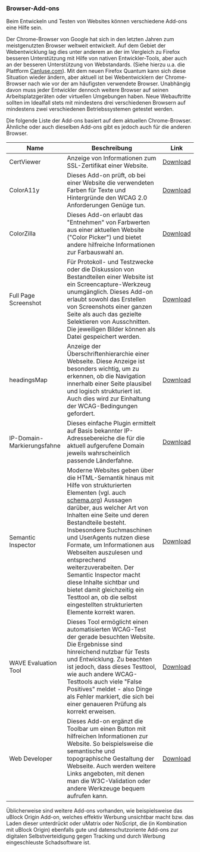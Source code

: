 
### Browser-Add-ons

Beim Entwickeln und Testen von Websites können verschiedene Add-ons eine Hilfe sein.

Der Chrome-Browser von Google hat sich in den letzten Jahren zum meistgenutzten Browser weltweit entwickelt.
Auf dem Gebiet der Webentwicklung lag dies unter anderem an der im Vergleich zu Firefox besseren Unterstützung mit Hilfe von nativen Entwickler-Tools, aber auch an der besseren Unterstützung von Webstandards. (Siehe hierzu u.a. die Plattform [CanIuse.com](https://caniuse.com)). Mit dem neuen Firefox Quantum kann sich diese Situation wieder ändern, aber aktuell ist bei Webentwicklern der Chrome-Browser nach wie vor der am häufigsten verwendete Browser.
Unabhängig davon muss jeder Entwickler dennoch weitere Browser auf seinen Arbeitsplatzgeräten oder virtuellen Umgebungen haben. Neue Webauftritte sollten im Idealfall stets mit mindestens drei verschiedenen Browsern auf mindestens zwei verschiedenen Betriebssystemen getestet werden.

Die folgende Liste der Add-ons basiert auf dem aktuellen Chrome-Browser. Ähnliche oder auch dieselben Add-ons gibt es jedoch auch für die anderen Browser.




|  Name |  Beschreibung | Link  |
| ----- | ------------- |:----: |
| CertViewer |  Anzeige von Informationen zum SSL-Zertifikat einer Website. | [Download](https://chrome.google.com/webstore/detail/certviewer/dcfpfgpnkmklbdnicbooifodgdekdgie) |
|  ColorA11y | Dieses Add-on prüft, ob bei einer Website die verwendeten Farben für Texte und Hintergründe den WCAG 2.0 Anforderungen Genüge tun.                                                                                                                                                                                                                                                                                                                                                                                                                        | [Download](https://chrome.google.com/webstore/detail/colora11y/icfneoldcbdmgaiocnnobpbbjncdfbfb) | 
| ColorZilla | Dieses Add-on erlaubt das "Entnehmen" von Farbwerten aus einer aktuellen Website ("Color Picker") und bietet andere hilfreiche Informationen zur Farbauswahl an. | [Download](https://chrome.google.com/webstore/detail/colorzilla/bhlhnicpbhignbdhedgjhgdocnmhomnp) |
| Full Page Screenshot  | Für Protokoll- und Testzwecke oder die Diskussion von Bestandteilen einer Website ist ein Screencapture-Werkzeug unumgänglich. Dieses Add-on erlaubt sowohl das Erstellen von Screenshots einer ganzen Seite als auch das gezielte Selektieren von Ausschnitten. Die jeweiligen Bilder können als Datei gespeichert werden. | [Download](https://chrome.google.com/webstore/detail/full-page-screenshot/glgomjpomoahpeekneidkinhcfjnnhmb) |
| headingsMap | Anzeige der Überschriftenhierarchie einer Webseite. Diese Anzeige ist besonders wichtig, um zu erkennen, ob die Navigation innerhalb einer Seite plausibel und logisch strukturiert ist. Auch dies wird zur Einhaltung der WCAG-Bedingungen gefordert. | [Download](https://chrome.google.com/webstore/detail/headingsmap/flbjommegcjonpdmenkdiocclhjacmbi) |
| IP-Domain-Markierungsfahne | Dieses einfache Plugin ermittelt auf Basis bekannter IP-Adressebereiche die für die aktuell aufgerufene Domain jeweils wahrscheinlich passende Länderfahne. | [Download](https://dnslytics.com/) |
| Semantic Inspector  | Moderne Websites geben über die HTML-Semantik hinaus mit Hilfe von strukturierten Elementen (vgl. auch [schema.org](http://schema.org/)) Aussagen darüber, aus welcher Art von Inhalten eine Seite und deren Bestandteile besteht. Insbesondere Suchmaschinen und UserAgents nutzen diese Formate, um Informationen aus Webseiten auszulesen und entsprechend weiterzuverabeiten. Der Semantic Inspector macht diese Inhalte sichtbar und bietet damit gleichzeitig ein Testtool an, ob die selbst eingestellten strukturierten Elemente korrekt waren. | [Download](https://chrome.google.com/webstore/detail/semantic-inspector/jobakbebljifplmcapcooffdbdmfdbjh) |
| WAVE Evaluation Tool  | Dieses Tool ermöglicht einen automatisierten WCAG-Test der gerade besuchten Website. Die Ergebnisse sind hinreichend nutzbar für Tests und Entwicklung. Zu beachten ist jedoch, dass dieses Testtool, wie auch andere WCAG-Testtools auch viele "False Positives" meldet - also Dinge als Fehler markiert, die sich bei einer genaueren Prüfung als korrekt erweisen. | [Download](https://chrome.google.com/webstore/detail/wave-evaluation-tool/jbbplnpkjmmeebjpijfedlgcdilocofh) |
| Web Developer | Dieses Add-on ergänzt die Toolbar um einen Button mit hilfreichen Informationen zur Website. So beispielsweise die semantische und topographische Gestaltung der Webseite. Auch werden weitere Links angeboten, mit denen man die W3C-Validation oder andere Werkzeuge bequem aufrufen kann. |  [Download](http://chrispederick.com/work/web-developer/) |



Üblicherweise sind weitere Add-ons vorhanden, wie beispielsweise das uBlock Origin Add-on, welches effektiv Werbung unsichtbar macht bzw. das Laden dieser unterdrückt oder uMatrix oder NoScript, die (in Kombination mit uBlock Origin) ebenfalls gute und datenschutzoriente Add-ons zur digitalen Selbstverteidigung gegen Tracking und durch Werbung eingeschleuste Schadsoftware ist.

